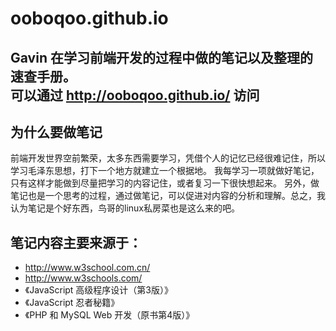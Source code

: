 # ooboqoo.github.io
Gavin 在学习前端开发的过程中做的笔记以及整理的速查手册。  
可以通过 http://ooboqoo.github.io/ 访问
---
## 为什么要做笔记
前端开发世界空前繁荣，太多东西需要学习，凭借个人的记忆已经很难记住，所以学习毛泽东思想，打下一个地方就建立一个根据地。
我每学习一项就做好笔记，只有这样才能做到尽量把学习的内容记住，或者复习一下很快想起来。
另外，做笔记也是一个思考的过程，通过做笔记，可以促进对内容的分析和理解。总之，我认为笔记是个好东西，鸟哥的linux私房菜也是这么来的吧。

## 笔记内容主要来源于：
* http://www.w3school.com.cn/
* http://www.w3schools.com/
* 《JavaScript 高级程序设计（第3版）》
* 《JavaScript 忍者秘籍》
* 《PHP 和 MySQL Web 开发（原书第4版）》
